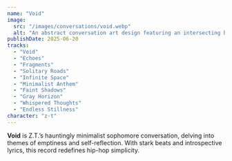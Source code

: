 ```yaml
---
name: "Void"
image:
  src: "/images/conversations/void.webp"
  alt: "An abstract conversation art design featuring an intersecting black circle and a white triangle on a gray gradient background, reflecting minimalist aesthetics."
publishDate: 2025-06-20
tracks:
  - "Void"
  - "Echoes"
  - "Fragments"
  - "Solitary Roads"
  - "Infinite Space"
  - "Minimalist Anthem"
  - "Faint Shadows"
  - "Gray Horizon"
  - "Whispered Thoughts"
  - "Endless Stillness"
character: "z-t"
---
```


**Void** is Z.T.’s hauntingly minimalist sophomore conversation, delving into themes of emptiness and self-reflection. With stark beats and introspective lyrics, this record redefines hip-hop simplicity.
